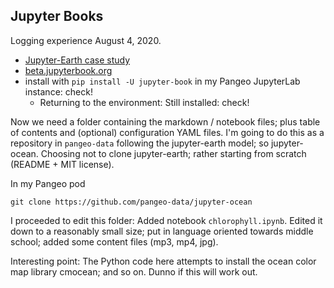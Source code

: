 ## Jupyter Books

Logging experience August 4, 2020. 

- [Jupyter-Earth case study](https://github.com/pangeo-data/jupyter-earth#build-the-documentation) 
- [beta.jupyterbook.org](https://beta.jupyterbook.org/start/overview.html)
- install with `pip install -U jupyter-book` in my Pangeo JupyterLab instance: check!
  - Returning to the environment: Still installed: check!
  
Now we need a folder containing the markdown / notebook files; plus table of contents and (optional) configuration YAML files. 
I'm going to do this as a repository in `pangeo-data` following the jupyter-earth model; so jupyter-ocean. Choosing not to 
clone jupyter-earth; rather starting from scratch (README + MIT license). 

In my Pangeo pod

```
git clone https://github.com/pangeo-data/jupyter-ocean
```

I proceeded to edit this folder: Added notebook `chlorophyll.ipynb`. Edited it down to a reasonably small size; 
put in language oriented towards middle school; added some content files (mp3, mp4, jpg).


Interesting point: The Python code here attempts to install the ocean color map library cmocean; and so on. 
Dunno if this will work out.   

